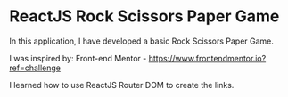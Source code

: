 # ReactJS Rock Scissors Paper Game

In this application, I have developed a basic Rock Scissors Paper Game.

I was inspired by: Front-end Mentor - https://www.frontendmentor.io?ref=challenge

I learned how to use ReactJS Router DOM to create the links. 


